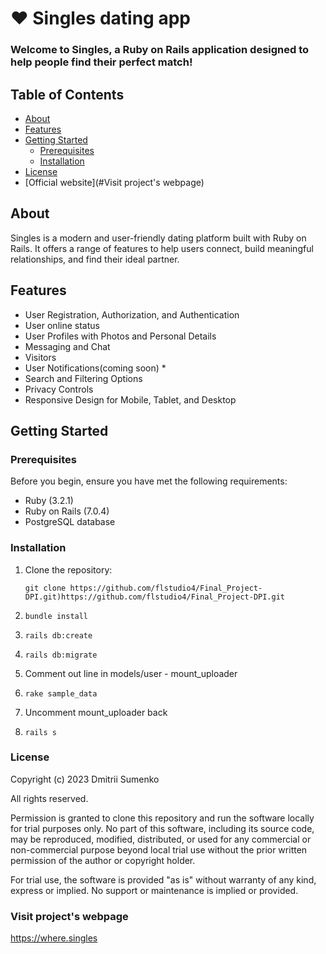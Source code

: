# :heart: Singles dating app

### Welcome to Singles, a Ruby on Rails application designed to help people find their perfect match!

## Table of Contents

- [About](#about)
- [Features](#features)
- [Getting Started](#getting-started)
  - [Prerequisites](#prerequisites)
  - [Installation](#installation)
- [License](#license)
- [Official website](#Visit project's webpage)

## About

Singles is a modern and user-friendly dating platform built with Ruby on Rails. It offers a range of features to help users connect, build meaningful relationships, and find their ideal partner.

## Features

- User Registration, Authorization, and Authentication
- User online status
- User Profiles with Photos and Personal Details
- Messaging and Chat
- Visitors
- User Notifications(coming soon) *
- Search and Filtering Options
- Privacy Controls
- Responsive Design for Mobile, Tablet, and Desktop

## Getting Started

### Prerequisites

Before you begin, ensure you have met the following requirements:

- Ruby (3.2.1)
- Ruby on Rails (7.0.4)
- PostgreSQL database

### Installation

1. Clone the repository:

   ```git clone https://github.com/flstudio4/Final_Project-DPI.git)https://github.com/flstudio4/Final_Project-DPI.git```
   
2. ```bundle install```
   
3. ```rails db:create```
   
4. ```rails db:migrate```
5. Comment out line in models/user - mount_uploader
6. ```rake sample_data```
7. Uncomment mount_uploader back
8. ```rails s```

### License

Copyright (c) 2023 Dmitrii Sumenko

All rights reserved.

Permission is granted to clone this repository and run the software locally for trial purposes only. No part of this software, including its source code, may be reproduced, modified, distributed, or used for any commercial or non-commercial purpose beyond local trial use without the prior written permission of the author or copyright holder.

For trial use, the software is provided "as is" without warranty of any kind, express or implied. No support or maintenance is implied or provided.

###  Visit project's webpage
https://where.singles
